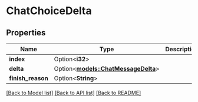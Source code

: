 # ChatChoiceDelta

## Properties

Name | Type | Description | Notes
------------ | ------------- | ------------- | -------------
**index** | Option<**i32**> |  | [optional]
**delta** | Option<[**models::ChatMessageDelta**](ChatMessageDelta.md)> |  | [optional]
**finish_reason** | Option<**String**> |  | [optional]

[[Back to Model list]](../README.md#documentation-for-models) [[Back to API list]](../README.md#documentation-for-api-endpoints) [[Back to README]](../README.md)


